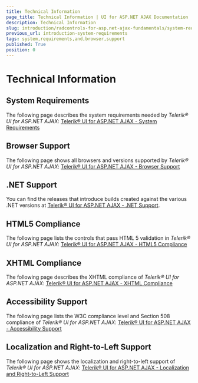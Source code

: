 ```yaml
---
title: Technical Information
page_title: Technical Information | UI for ASP.NET AJAX Documentation
description: Technical Information
slug: introduction/radcontrols-for-asp.net-ajax-fundamentals/system-requirements-and-browser-support
previous_url: introduction-system-requirements
tags: system,requirements,and,browser,support
published: True
position: 0
---
```


# Technical Information

## System Requirements

The following page describes the system requirements needed by *Telerik® UI for ASP.NET AJAX*: [Telerik® UI for ASP.NET AJAX - System Requirements](http://www.telerik.com/products/aspnet-ajax/getting-started/tech-sheets/system-requirements.aspx)

## Browser Support

The following page shows all browsers and versions supported by *Telerik® UI for ASP.NET AJAX*: [Telerik® UI for ASP.NET AJAX - Browser Support](http://www.telerik.com/products/aspnet-ajax/getting-started/tech-sheets/browser-support.aspx)

## .NET Support
You can find the releases that introduce builds created against the various .NET versions at [Telerik® UI for ASP.NET AJAX - .NET Support](https://www.telerik.com/aspnet-ajax/tech-sheets/net-support).

## HTML5 Compliance

The following page lists the controls that pass HTML 5 validation in *Telerik® UI for ASP.NET AJAX*: [Telerik® UI for ASP.NET AJAX - HTML5 Compliance](http://www.telerik.com/aspnet-ajax/tech-sheets/html5-compliance)

## XHTML Compliance

The following page describes the XHTML compliance of *Telerik® UI for ASP.NET AJAX*: [Telerik® UI for ASP.NET AJAX - XHTML Compliance](http://www.telerik.com/aspnet-ajax/tech-sheets/xhtml-compliance)

## Accessibility Support

The following page lists the W3C compliance level and Section 508 compliance of *Telerik® UI for ASP.NET AJAX*: [Telerik® UI for ASP.NET AJAX - Accessibility Support](http://www.telerik.com/aspnet-ajax/tech-sheets/accessibility-support)

## Localization and Right-to-Left Support

The following page shows the localization and right-to-left support of *Telerik® UI for ASP.NET AJAX*: [Telerik® UI for ASP.NET AJAX - Localization and Right-to-Left Support](http://www.telerik.com/aspnet-ajax/tech-sheets/localization-and-right-to-left-support)
